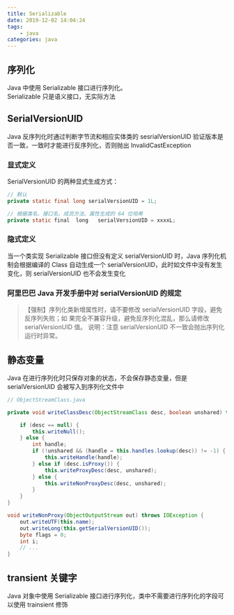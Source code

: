 ```yaml
---
title: Serializable
date: 2019-12-02 14:04:24
tags:
    - java
categories: java
---
```


## 序列化

Java 中使用 Serializable 接口进行序列化。  
Serializable 只是语义接口，无实际方法 


## SerialVersionUID 

Java 反序列化时通过判断字节流和相应实体类的 sesrialVersionUID 验证版本是否一致，一致时才能进行反序列化，否则抛出 InvalidCastException 

<!-- more -->

### 显式定义 

SerialVersionUID 的两种显式生成方式： 

``` java
// 默认 
private static final long serialVersionUID = 1L;  

// 根据类名、接口名、成员方法、属性生成的 64 位哈希 
private static final  long   serialVersionUID = xxxxL; 
```


### 隐式定义 

当一个类实现 Serializable 接口但没有定义 serialVersionUID 时，Java 序列化机制会根据编译的 Class 自动生成一个 serialVersionUID，此时如文件中没有发生变化，则 serialVersionUID 也不会发生变化 


### 阿里巴巴 Java 开发手册中对 serialVersionUID 的规定 

> 【强制】序列化类新增属性时，请不要修改 serialVersionUID 字段，避免反序列失败；如 果完全不兼容升级，避免反序列化混乱，那么请修改 serialVersionUID 值。 说明：注意 serialVersionUID 不一致会抛出序列化运行时异常。  


## 静态变量 

Java 在进行序列化时只保存对象的状态，不会保存静态变量，但是 serialVersionUID 会被写入到序列化文件中 

``` java
// ObjectStreamClass.java 

private void writeClassDesc(ObjectStreamClass desc, boolean unshared) throws IOException { 

    if (desc == null) { 
        this.writeNull(); 
    } else { 
        int handle; 
        if (!unshared && (handle = this.handles.lookup(desc)) != -1) { 
            this.writeHandle(handle); 
        } else if (desc.isProxy()) { 
            this.writeProxyDesc(desc, unshared); 
        } else { 
            this.writeNonProxyDesc(desc, unshared); 
        } 
    } 
} 

void writeNonProxy(ObjectOutputStream out) throws IOException { 
    out.writeUTF(this.name); 
    out.writeLong(this.getSerialVersionUID()); 
    byte flags = 0; 
    int i; 
    // ... 
} 
```


## transient 关键字 

Java 对象中使用 Serializable 接口进行序列化，类中不需要进行序列化的字段可以使用 trainsient 修饰 